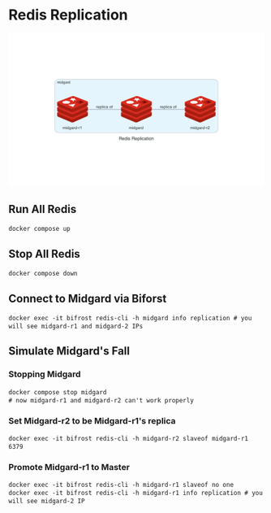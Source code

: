 # Redis Replication

[![diagram](./diagram.png)](./diagram.png)

## Run All Redis

```shell
docker compose up
```

## Stop All Redis

```shell
docker compose down
```

## Connect to Midgard via Biforst

```shell
docker exec -it bifrost redis-cli -h midgard info replication # you will see midgard-r1 and midgard-2 IPs
```

## Simulate Midgard's Fall

### Stopping Midgard

```shell
docker compose stop midgard
# now midgard-r1 and midgard-r2 can't work properly
```

### Set Midgard-r2 to be Midgard-r1's replica

```shell
docker exec -it bifrost redis-cli -h midgard-r2 slaveof midgard-r1 6379
```


### Promote Midgard-r1 to Master

```shell
docker exec -it bifrost redis-cli -h midgard-r1 slaveof no one
docker exec -it bifrost redis-cli -h midgard-r1 info replication # you will see midgard-2 IP
```